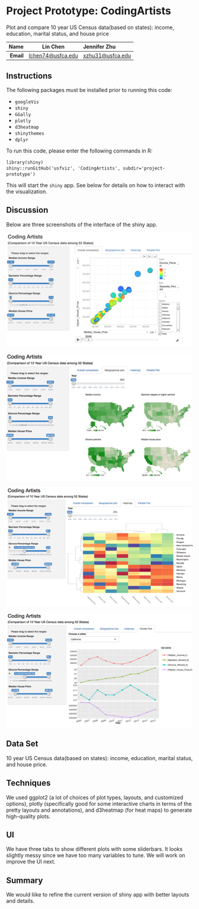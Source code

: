 Project Prototype: CodingArtists
==============================

Plot and compare 10 year US Census data(based on states): income, education, marital status, and house price


| **Name**  | Lin Chen  | Jennifer Zhu |
|----------:|:------------:|:-------------|
| **Email** | lchen74@usfca.edu | xzhu31@usfca.edu |

Instructions
----------------------

The following packages must be installed prior to running this code:

- `googleVis`
- `shiny`
- `GGally`
- `plotly`
- `d3heatmap`
- `shinythemes`
- `dplyr`


To run this code, please enter the following commands in R:

```
library(shiny)
shiny::runGitHub('usfviz', 'CodingArtists', subdir='project-prototype')
```

This will start the `shiny` app. See below for details on how to interact with the visualization.


Discussion 
--------------------

Below are three screenshots of the interface of the shiny app.

![IMAGE](image1.png)

![IMAGE](image2.png)

![IMAGE](image3.png)

![IMAGE](image4.png)

## Data Set
10 year US Census data(based on states): income, education, marital status, and house price.

## Techniques
We used ggplot2 (a lot of choices of plot types, layouts, and customized options), plotly (specifically good for some interactive charts in terms of the pretty layouts and annotations), and d3heatmap (for heat maps) to generate high-quality plots.

## UI
We have three tabs to show different plots with some sliderbars. It looks slightly messy since we have too many variables to tune. We will work on improve the UI next.

## Summary
We would liike to refine the current version of shiny app with better layouts and details.
